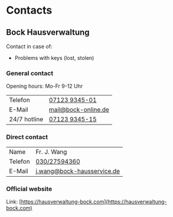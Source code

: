 # Contacts

## Bock Hausverwaltung

Contact in case of:
- Problems with keys (lost, stolen)

### General contact

Opening hours: Mo-Fr 9-12 Uhr

| | |
|-|-|
| Telefon | [07123 9345-01](tel:07123934501) |
| E-Mail  | [mail@bock-online.de](mailto:mail@bock-online.de) |
| 24/7 hotline | [07123 9345-15](tel:07123934515) |

### Direct contact

| | |
|-|-|
| Name | Fr. J. Wang |
| Telefon | [030/27594360](tel:03027594360) |
| E-Mail  | [j.wang@bock-hausservice.de](mailto:j.wang@bock-hausservice.de) |

### Official website

Link: [https://hausverwaltung-bock.com](https://hausverwaltung-bock.com)
